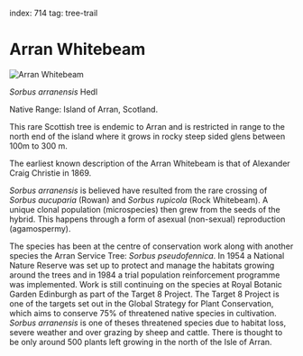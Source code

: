 index: 714
tag: tree-trail

# Arran Whitebeam

![Arran Whitebeam](arran-whitebeam.jpg)

<p class="species-info"><em>Sorbus arranensis</em> Hedl</p>

Native Range: Island of Arran, Scotland.

This rare Scottish tree is endemic to Arran and is restricted in range to the north end of the island where it grows
in rocky steep sided glens between 100m to 300 m.

The earliest known description of the Arran Whitebeam is that of Alexander Craig Christie in 1869.

_Sorbus arranensis_ is believed have resulted from the rare crossing of _Sorbus aucuparia_ (Rowan) and _Sorbus rupicola_
(Rock Whitebeam). A unique clonal population (microspecies) then grew from the seeds of the hybrid.
This happens through a form of asexual (non-sexual) reproduction (agamospermy).

The species has been at the centre of conservation work along with another species the Arran Service Tree:
_Sorbus pseudofennica_. In 1954 a National Nature Reserve was set up to protect and manage the habitats growing around
the trees and in 1984 a trial population reinforcement programme was implemented. Work is still continuing on the
species at Royal Botanic Garden Edinburgh as part of the Target 8 Project. The Target 8 Project is one of the targets
set out in the Global Strategy for Plant Conservation, which aims to conserve 75% of threatened native species in
cultivation. _Sorbus arranensis_ is one of theses threatened species due to habitat loss, severe weather and over grazing
by sheep and cattle. There is thought to be only around 500 plants left growing in the north of the Isle of Arran.